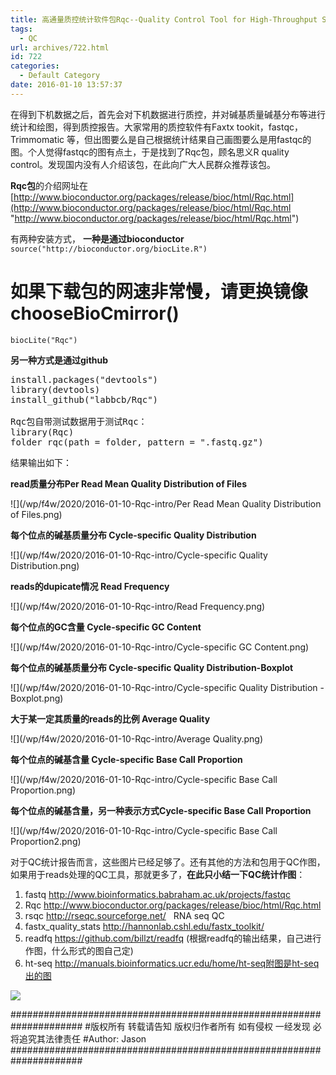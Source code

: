 ```yaml
---
title: 高通量质控统计软件包Rqc--Quality Control Tool for High-Throughput Sequencing Data
tags:
  - QC
url: archives/722.html
id: 722
categories:
  - Default Category
date: 2016-01-10 13:57:37
---
```



在得到下机数据之后，首先会对下机数据进行质控，并对碱基质量碱基分布等进行统计和绘图，得到质控报告。大家常用的质控软件有Faxtx tookit，fastqc，Trimmomatic 等，但出图要么是自己根据统计结果自己画图要么是用fastqc的图。个人觉得fastqc的图有点土，于是找到了Rqc包，顾名思义R quality control。发现国内没有人介绍该包，在此向广大人民群众推荐该包。

**Rqc包**的介绍网址在[http://www.bioconductor.org/packages/release/bioc/html/Rqc.html](http://www.bioconductor.org/packages/release/bioc/html/Rqc.html "http://www.bioconductor.org/packages/release/bioc/html/Rqc.html")

有两种安装方式，
**一种是通过bioconductor**
`source("http://bioconductor.org/biocLite.R")`

# 如果下载包的网速非常慢，请更换镜像chooseBioCmirror()

`biocLite("Rqc")`

**另一种方式是通过github**
<pre>install.packages("devtools")
library(devtools)
install_github("labbcb/Rqc")

Rqc包自带测试数据用于测试Rqc：
library(Rqc)
folder rqc(path = folder, pattern = ".fastq.gz")</pre>

结果输出如下：

**read质量分布Per Read Mean Quality Distribution of Files**

![](/wp/f4w/2020/2016-01-10-Rqc-intro/Per Read Mean Quality Distribution of Files.png)

<!--more-->

**每个位点的碱基质量分布 Cycle-specific Quality Distribution**

![](/wp/f4w/2020/2016-01-10-Rqc-intro/Cycle-specific Quality Distribution.png)

**reads的dupicate情况 Read Frequency**

![](/wp/f4w/2020/2016-01-10-Rqc-intro/Read Frequency.png)

**每个位点的GC含量 Cycle-specific GC Content**

![](/wp/f4w/2020/2016-01-10-Rqc-intro/Cycle-specific GC Content.png)

**每个位点的碱基质量分布 Cycle-specific Quality Distribution-Boxplot**

![](/wp/f4w/2020/2016-01-10-Rqc-intro/Cycle-specific Quality Distribution - Boxplot.png)

**大于某一定其质量的reads的比例 Average Quality**

![](/wp/f4w/2020/2016-01-10-Rqc-intro/Average Quality.png)

**每个位点的碱基含量 Cycle-specific Base Call Proportion**

![](/wp/f4w/2020/2016-01-10-Rqc-intro/Cycle-specific Base Call Proportion.png)

**每个位点的碱基含量，另一种表示方式Cycle-specific Base Call Proportion**

![](/wp/f4w/2020/2016-01-10-Rqc-intro/Cycle-specific Base Call Proportion2.png)

对于QC统计报告而言，这些图片已经足够了。还有其他的方法和包用于QC作图，如果用于reads处理的QC工具，那就更多了，**在此只小结一下QC统计作图**：

1.  fastq http://www.bioinformatics.babraham.ac.uk/projects/fastqc
2.  Rqc http://www.bioconductor.org/packages/release/bioc/html/Rqc.html
3.  rsqc http://rseqc.sourceforge.net/ &nbsp;&nbsp;RNA seq QC
4.  fastx_quality_stats http://hannonlab.cshl.edu/fastx_toolkit/
5.  readfq https://github.com/billzt/readfq (根据readfq的输出结果，自己进行作图，什么形式的图自己定)
6.  ht-seq http://manuals.bioinformatics.ucr.edu/home/ht-seq附图是ht-seq出的图

![](/wp/f4w/2020/2016-01-10-Rqc-intro/fastqReport-htseq.png)

\#####################################################################
\#版权所有 转载请告知 版权归作者所有 如有侵权 一经发现 必将追究其法律责任
\#Author: Jason
\#####################################################################